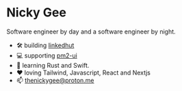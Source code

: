 # Nicky Gee

Software engineer by day and a software engineer by night.
- 🛠️ building [linkedhut](https://www.linkedhut.com/)
- 💻 supporting [pm2-ui](https://github.com/thenickygee/pm2-ui)
- 🌱 learning Rust and Swift.
- ❤️ loving Tailwind, Javascript, React and Nextjs
- 📫 thenickygee@proton.me
